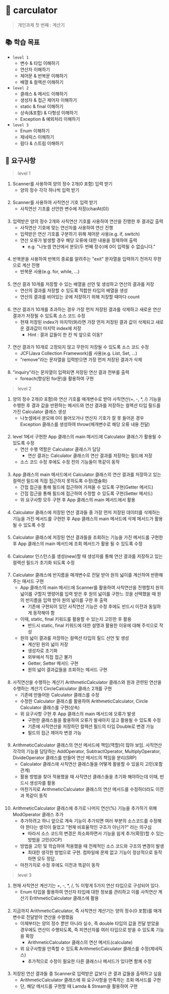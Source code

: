 # 🚩 carculator
> 개인과제 첫 번째 : 계산기

## 📚 학습 목표
* ``level 1``
  * 변수 & 타입 이해하기
  * 연산자 이해하기
  * 제어문 & 반복문 이해하기
  * 배열 & 컬렉션 이해하기
* ``level 2``
  * 클래스 & 메서드 이해하기
  * 생성자 & 접근 제어자 이해하기
  * static & final 이해하기
  * 상속(&포함) & 다형성 이해하기
  * Exception & 예외처리 이해하기
* ``level 3``
  * Enum 이해하기
  * 제네릭스 이해하기
  * 람다 & 스트림 이해하기

## 🎯 요구사항
> level 1
1. Scanner를 사용하여 양의 정수 2개(0 포함) 입력 받기
   * 양의 정수 각각 하나씩 입력 받기  
####
2. Scanner를 사용하여 사칙연산 기호 입력 받기
   * 사칙연산 기초를 선언한 변수에 저장(charAt(0))  
####
3. 입력받은 양의 정수 2개와 사칙연산 기호를 사용하여 연산을 진행한 후 결과값 출력
   * 사칙연산 기호에 맞는 연산자를 사용하여 연산 진행
   * 입력받은 연산 기호를 구분하기 위해 제어문 사용(e.g. if, switch)
   * 연산 오류가 발생할 경우 해당 오류에 대한 내용을 정제하여 출력
     * e.g. "나눗셈 연산에서 분모(두 번째 정수)에 0이 입력될 수 없습니다."  
####
4. 반복문을 사용하여 반복의 종료를 알려주는 "exit" 문자열을 입력하기 전까지 무한으로 계산 진행
   * 반복문 사용(e.g. for, while, ...)
####
5. 연산 결과 10개를 저장할 수 있는 배열을 선언 및 생성하고 연산의 결과를 저장
   * 연산의 결과를 저장할 수 있도록 적합한 타입의 배열을 생성
   * 연산의 결과를 비어있는 곳에 저장하기 위해 저장할 때마다 count  
####
6. 연산 결과가 10개를 초과하는 경우 가장 먼저 저장된 결과를 삭제하고 새로운 연산 결과가 저장될 수 있도록 소스 코드 수정
    * 현재 저장된 index가 마지막(9)라면 가장 먼저 저장된 결과 값이 삭제되고 새로운 결과값이 마지막 index에 저장
      * Hint : 결과 값들이 한 칸 씩 앞으로 이동?
####
7. 연산 결과가 10개로 고정되지 않고 무한이 저장될 수 있도록 소스 코드 수정
   * JCF(Java Collection Framework)를 사용(e.g. List, Set, ...)
   * "remove"라는 문자열을 입력받으면 가장 먼저 저장된 결과가 삭제  
####
8. "inquiry"라는 문자열이 입력되면 저장된 연산 결과 전부를 출력
   * foreach(향상된 for문)을 활용하여 구현  

> level 2
1. 양의 정수 2개(0 포함)와 연산 기호를 매개변수로 받아 사칙연산(+, -, *, /) 기능을 수행한 후 결과 값을 반환하는 메서드와 연산 결과를 저장하는 컬렉션 타입 필드를 가진 Calculator 클래스 생성
   * 나눗셈에서 분모에 0이 들어오거나 연산자 기호가 잘 못 들어온 경우 Exception 클래스를 생성하여 throw(매개변수로 해당 오류 내용 전달)  
####
2. level 1에서 구현한 App 클래스의 main 메서드에 Calculator 클래스가 활용될 수 있도록 수정
   * 연산 수행 역할은 Calculator 클래스가 담당
     * 연산 결과는 Calculator 클래스의 연산 결과를 저장하는 필드에 저장
   * 소스 코드 수정 후에도 수정 전의 기능들이 똑같이 동작  
####
3. App 클래스의 main 메서드에서 Calculator 클래스의 연산 결과를 저장하고 있는 컬렉션 필드에 직접 접근하지 못하도록 수정(캡슐화)
   * 간접 접근을 통해 필드에 접근하여 가져올 수 있도록 구현(Getter 메서드)
   * 간접 접근을 통해 필드에 접근하여 수정할 수 있도록 구현(Setter 메서드)
   * 위 요구사항 모두 구현 후 App 클래스의 main 메서드에서 활용  
####
4. Calculator 클래스에 저장된 연산 결과들 중 가장 먼저 저장된 데이터를 삭제하는 기능을 가진 메서드를 구현한 후 App 클래스의 main 메서드에 삭제 메서드가 활용될 수 있도록 수정  
####
5. Calculator 클래스에 저장된 연산 결과들을 조회하는 기능을 가진 메서드를 구현한 후 App 클래스의 main 메서드에 조회 메서드가 활용 될 수 있도록 수정  
####
6. Calculator 인스턴스를 생성(new)할 때 생성자를 통해 연산 결과를 저장하고 있는 컬렉션 필드가 초기화 되도록 수정  
####
7. Calculator 클래스에 반지름을 매개변수로 전달 받아 원의 넓이를 계산하여 반환해주는 매서드 구현
   * App 클래스의 main 메서드에 Scanner를 활용하여 사칙연산을 진행할지 원의 넓이를 구할지 명령어를 입력 받은 후 원의 넓이를 구한느 것을 선택했을 때 원의 반지름을 입력 받아 원의 넓이를 구한 후 출력
     * 기존에 구현되어 있던 사칙연산 기능은 수정 후에도 반드시 이전과 동일하게 동작해야 함
   * 이때, static, final 키워드를 활용할 수 있는지 고민한 후 활용
     * 반드시 static, final 키워드에 대한 설명과 활용한 이유에 대해 주석으로 작성
   * 원의 넓이 결과를 저장하는 컬렉션 타입의 필드 선언 및 생성
     * 계산된 원의 넓이 저장
     * 생성자로 초기화
     * 외부에서 직접 접근 불가
     * Getter, Setter 메서드 구현
     * 원의 넓이 결과값들을 조회하는 메서드 구현  
####
8. 사직연산을 수행하는 계산기 ArithmeticCalculator 클래스와 원과 관련된 연산을 수행하는 계산기 CircleCalculator 클래스 2개를 구현
   * 기존에 만들어둔 Calculator 클래스를 수정
   * 수정한 Calculator 클래스를 활용하여 ArithmeticCalculator, Circle Calculator 클래스를 구현(상속)
   * 위 요구사항 구현 후 App 클래스의 main 메서드에 오류가 발생
     * 구현한 클래스들을 활용하여 오류가 발새아지 않고 활용될 수 있도록 수정
     * 기존에 사직연산을 저장하던 컬렉션 필드의 타입 Double로 변경 가능
     * 필드의 접근 제어자 변경 가능  
####
9. ArithmeticCalculator 클래스의 연산 메서드에 책임(역할)이 많아 보임. 사직연산 각각의 기능을 담당하는 AddOperator, SubtractOperator, MultiplyOperator, DivideOperator 클래스를 만들어 연산 메서드의 책임을 분리(SRP)
   * Calculator 클래스에 사칙연산 클래스들을 어떻게 활용할 수 있을지 고민(포함 관계)
   * 활용 방법을 찾아 적용했을 때 사직연산 클래스들을 초기화 해야하는데 이때, 반드시 생성자를 활용
   * 마찬가지로 ArithmeticCalculator 클래스의 연산 메서드를 수정하더라도 이전과 똑같이 동작  
####
10. ArithmeticCalculator 클래스에 추가로 나머지 연산(%) 기능을 추가하기 위해 ModOperator 클래스 추가
    * 추가하려고 하니 앞으로 계속 기능이 추가되면 여러 부분의 소스코드를 수정해야 한다는 생각이 들었고 "현재 비효율적인 구조가 아닌가?" 라는 의구심
      * 따라서 소스 코드의 변경은 최소화하면서 기능을 쉽게 추가(확장)할 수 있는 방법을 고민(OCP)
    * 방법을 고민 및 학습하여 적용했을 때 전체적인 소스 코드와 구조의 변경이 발생
      * 최대한 생각한 방법으로 구현. 컴파일에 문제 없고 기능이 정상적으로 동작하면 모두 정답.
    * 마찬가지로 수정 후에도 이전과 똑같이 동작  

> level 3
1. 현재 사칙연산 계산기는 +, -, *, /, % 이렇게 5가지 연산 타입으로 구성되어 있다.
    * Enum 타입을 활용하여 연산자 타입에 대한 정보를 관리하고 이를 사칙연산 계산기 ErithmeticCalculator 클래스에 활용  
####
2. 지금까지 ArithmeticCalculator, 즉 사칙연산 계산기는 양의 정수(0 포함)를 매개변수로 전달받아 연산을 수행했음
   * 이제부터는 양의 정수 뿐만 아니라 실수, 즉 double 타입의 값을 전달 받았을 경우에도 연산이 수행되도록, 즉 피연산자를 여러 타입으로 받을 수 있도록 기능을 확장
     * ArithmeticCalculator 클래스의 연산 메서드(calculate)
   * 위 요구사항을 만족할 수 있도록 ArithmeticCalculator 클래스를 수정(제네릭스)
     * 추가적으로 수정이 필요한 다른 클래스나 메서드가 있다면 함께 수정  
####
3. 저장된 연산 결과들 중 Scanner로 입력받은 값보다 큰 결과 값들을 출력하고 싶음
   * ArithmeticCalculator 클래스에 위 요구사항을 만족하는 조회 메서드를 구현
   * 단, 해당 메서드를 구현할 때 Lamda & Stream을 활용하여 구현
